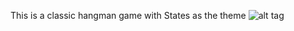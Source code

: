 This is a classic hangman game with States as the theme
![alt tag](https://github.com/username/repository/Hangman--game/master/assets/images/giphy.gif|alt=hangman])

